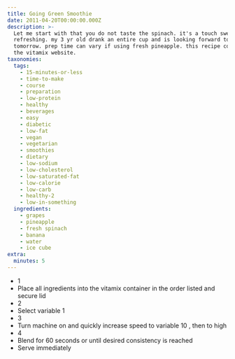 ```yaml
---
title: Going Green Smoothie
date: 2011-04-20T00:00:00.000Z
description: >-
  Let me start with that you do not taste the spinach. it's a touch sweet and
  refreshing. my 3 yr old drank an entire cup and is looking forward to more
  tomorrow. prep time can vary if using fresh pineapple. this recipe comes from
  the vitamix website.
taxonomies:
  tags:
    - 15-minutes-or-less
    - time-to-make
    - course
    - preparation
    - low-protein
    - healthy
    - beverages
    - easy
    - diabetic
    - low-fat
    - vegan
    - vegetarian
    - smoothies
    - dietary
    - low-sodium
    - low-cholesterol
    - low-saturated-fat
    - low-calorie
    - low-carb
    - healthy-2
    - low-in-something
  ingredients:
    - grapes
    - pineapple
    - fresh spinach
    - banana
    - water
    - ice cube
extra:
  minutes: 5
---
```

 - 1
 - Place all ingredients into the vitamix container in the order listed and secure lid
 - 2
 - Select variable 1
 - 3
 - Turn machine on and quickly increase speed to variable 10 , then to high
 - 4
 - Blend for 60 seconds or until desired consistency is reached
 - Serve immediately
